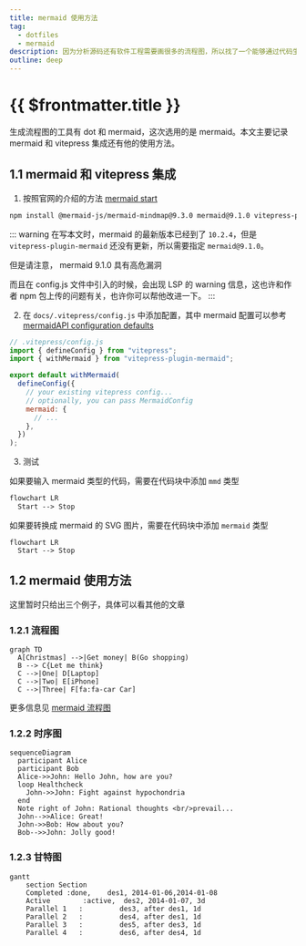 ```yaml
---
title: mermaid 使用方法
tag:
  - dotfiles
  - mermaid
description: 因为分析源码还有软件工程需要画很多的流程图，所以找了一个能够通过代码生成的工具。这次选用的是 mermaid
outline: deep
---
```


# {{ $frontmatter.title }}

生成流程图的工具有 dot 和 mermaid，这次选用的是 mermaid。本文主要记录 mermaid 和 vitepress 集成还有他的使用方法。

## 1.1 mermaid 和 vitepress 集成

1. 按照官网的介绍的方法 [mermaid start](https://emersonbottero.github.io/vitepress-plugin-mermaid/guide/getting-started.html)

```bash
npm install @mermaid-js/mermaid-mindmap@9.3.0 mermaid@9.1.0 vitepress-plugin-mermaid@2.0.10
```

::: warning
在写本文时，mermaid 的最新版本已经到了 `10.2.4`，但是 `vitepress-plugin-mermaid` 还没有更新，所以需要指定 `mermaid@9.1.0`。

但是请注意， mermaid 9.1.0 具有高危漏洞

而且在 config.js 文件中引入的时候，会出现 LSP 的 warning 信息，这也许和作者 npm 包上传的问题有关，也许你可以帮他改进一下。
:::

2. 在 `docs/.vitepress/config.js` 中添加配置，其中 mermaid 配置可以参考 [mermaidAPI configuration defaults](https://mermaid.js.org/config/setup/modules/mermaidAPI.html#mermaidapi-configuration-defaults)

```js
// .vitepress/config.js
import { defineConfig } from "vitepress";
import { withMermaid } from "vitepress-plugin-mermaid";

export default withMermaid(
  defineConfig({
    // your existing vitepress config...
    // optionally, you can pass MermaidConfig
    mermaid: {
      // ...
    },
  })
);
```

3. 测试

如果要输入 mermaid 类型的代码，需要在代码块中添加 `mmd` 类型

```mmd
flowchart LR
  Start --> Stop
```

如果要转换成 mermaid 的 SVG 图片，需要在代码块中添加 `mermaid` 类型

```mermaid
flowchart LR
  Start --> Stop
```

## 1.2 mermaid 使用方法

这里暂时只给出三个例子，具体可以看其他的文章

### 1.2.1 流程图

```mermaid
graph TD
  A[Christmas] -->|Get money| B(Go shopping)
  B --> C{Let me think}
  C -->|One| D[Laptop]
  C -->|Two| E[iPhone]
  C -->|Three| F[fa:fa-car Car]
```

更多信息见 [mermaid 流程图](./flowchart)

### 1.2.2 时序图

```mermaid
sequenceDiagram
  participant Alice
  participant Bob
  Alice->>John: Hello John, how are you?
  loop Healthcheck
    John->>John: Fight against hypochondria
  end
  Note right of John: Rational thoughts <br/>prevail...
  John-->>Alice: Great!
  John->>Bob: How about you?
  Bob-->>John: Jolly good!
```

### 1.2.3 甘特图

```mermaid
gantt
    section Section
    Completed :done,    des1, 2014-01-06,2014-01-08
    Active        :active,  des2, 2014-01-07, 3d
    Parallel 1   :         des3, after des1, 1d
    Parallel 2   :         des4, after des1, 1d
    Parallel 3   :         des5, after des3, 1d
    Parallel 4   :         des6, after des4, 1d
```
